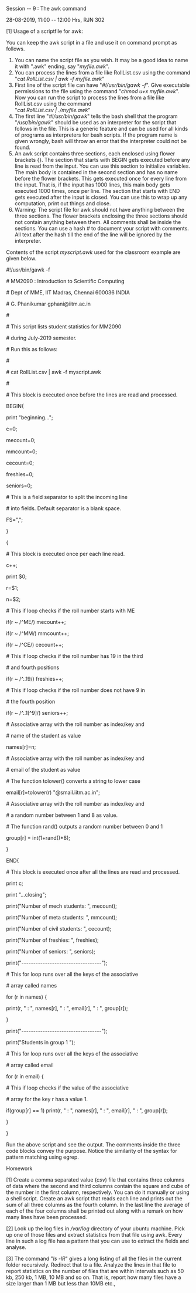 Session -- 9 : The awk command

28-08-2019, 11:00 -- 12:00 Hrs, RJN 302

\[1\] Usage of a scriptfile for awk:

You can keep the awk script in a file and use it on command prompt as
follows.

1.  You can name the script file as you wish. It may be a good idea to
    name it with ".awk" ending, say "*myfile.awk*".
2.  You can process the lines from a file like RollList.csv using the
    command\
    "*cat RollList.csv \| awk -f myfile.awk*"
3.  First line of the script file can have "*\#!/usr/bin/gawk -f*". Give
    executable permissions to the file using the command "*chmod u+x
    myfile.awk*". Now you can run the script to process the lines from a
    file like RollList.csv using the command\
    "*cat RollList.csv \| ./myfile.awk*"
4.  The first line "*\#!/usr/bin/gawk*" tells the bash shell that the
    program "*/usr/bin/gawk*" should be used as an interpreter for the
    script that follows in the file. This is a generic feature and can
    be used for all kinds of programs as interpreters for bash scripts.
    If the program name is given wrongly, bash will throw an error that
    the interpreter could not be found.
5.  An awk script contains three sections, each enclosed using flower
    brackets {}. The section that starts with BEGIN gets executed before
    any line is read from the input. You can use this section to
    initialize variables. The main body is contained in the second
    section and has no name before the flower brackets. This gets
    executed once for every line from the input. That is, if the input
    has 1000 lines, this main body gets executed 1000 times, once per
    line. The section that starts with END gets executed after the input
    is closed. You can use this to wrap up any computation, print out
    things and close.
6.  Warning: The script file for awk should not have anything between
    the three sections. The flower brackets enclosing the three sections
    should not contain anything between them. All comments shall be
    inside the sections. You can use a hash *\#* to document your script
    with comments. All text after the hash till the end of the line will
    be ignored by the interpreter.

Contents of the script *myscript.awk* used for the classroom example are
given below.

\#!/usr/bin/gawk -f

\# MM2090 : Introduction to Scientific Computing

\# Dept of MME, IIT Madras, Chennai 600036 INDIA

\# G. Phanikumar gphani\@iitm.ac.in

\#

\# This script lists student statistics for MM2090

\# during July-2019 semester.

\# Run this as follows:

\#

\# cat RollList.csv \| awk -f myscript.awk

\#

\# This block is executed once before the lines are read and processed.

BEGIN{

print \"beginning\...\";

c=0;

mecount=0;

mmcount=0;

cecount=0;

freshies=0;

seniors=0;

\# This is a field separator to split the incoming line

\# into fields. Default separator is a blank space.

FS=\",\";

}

{

\# This block is executed once per each line read.

c++;

print \$0;

r=\$1;

n=\$2;

\# This if loop checks if the roll number starts with ME

if(r \~ /\^ME/) mecount++;

if(r \~ /\^MM/) mmcount++;

if(r \~ /\^CE/) cecount++;

\# This if loop checks if the roll number has 19 in the third

\# and fourth positions

if(r \~ /\^..19/) freshies++;

\# This if loop checks if the roll number does not have 9 in

\# the fourth position

if(r \~ /\^..1\[\^9\]/) seniors++;

\# Associative array with the roll number as index/key and

\# name of the student as value

names\[r\]=n;

\# Associative array with the roll number as index/key and

\# email of the student as value

\# The function tolower() converts a string to lower case

email\[r\]=tolower(r) \"\@smail.iitm.ac.in\";

\# Associative array with the roll number as index/key and

\# a random number between 1 and 8 as value.

\# The function rand() outputs a random number between 0 and 1

group\[r\] = int(1+rand()\*8);

}

END{

\# This block is executed once after all the lines are read and
processed.

print c;

print \"\...closing\";

print(\"Number of mech students: \", mecount);

print(\"Number of meta students: \", mmcount);

print(\"Number of civil students: \", cecount);

print(\"Number of freshies: \", freshies);

print(\"Number of seniors: \", seniors);

print(\"\-\-\-\-\-\-\-\-\-\-\-\-\-\-\-\-\-\-\-\-\-\-\-\-\-\-\-\-\-\-\-\-\--\");

\# This for loop runs over all the keys of the associative

\# array called names

for (r in names) {

print(r, \" : \", names\[r\], \" : \", email\[r\], \" : \", group\[r\]);

}

print(\"\-\-\-\-\-\-\-\-\-\-\-\-\-\-\-\-\-\-\-\-\-\-\-\-\-\-\-\-\-\-\-\-\--\");

print(\"Students in group 1 \");

\# This for loop runs over all the keys of the associative

\# array called email

for (r in email) {

\# This if loop checks if the value of the associative

\# array for the key r has a value 1.

if(group\[r\] == 1) print(r, \" : \", names\[r\], \" : \", email\[r\],
\" : \", group\[r\]);

}

}

Run the above script and see the output. The comments inside the three
code blocks convey the purpose. Notice the similarity of the syntax for
pattern matching using egrep.

Homework

\[1\] Create a comma separated value (*csv*) file that contains three
columns of data where the second and third columns contain the square
and cube of the number in the first column, respectively. You can do it
manually or using a shell script. Create an awk script that reads each
line and prints out the sum of all three columns as the fourth column.
In the last line the average of each of the four columns shall be
printed out along with a remark on how many lines have been processed.

\[2\] Look up the log files in */var/log* directory of your ubuntu
machine. Pick up one of those files and extract statistics from that
file using awk. Every line in such a log file has a pattern that you can
use to extract the fields and analyse.

\[3\] The command "*ls -lR*" gives a long listing of all the files in
the current folder recursively. Redirect that to a file. Analyze the
lines in that file to report statistics on the number of files that are
within intervals such as 50 kb, 250 kb, 1 MB, 10 MB and so on. That is,
report how many files have a size larger than 1 MB but less than 10MB
etc.,
